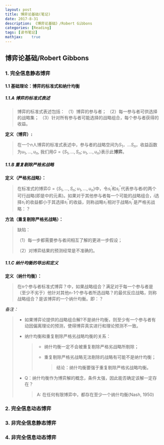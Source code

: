 ```yaml
---
layout: post
title: 博弈论基础(笔记)
date: 2017-8-31
description: 《博弈论基础》/Robert Gibbons
categories: [Reading]
tags: [读书笔记]
mathjax:    true
---
```


##   博弈论基础/Robert Gibbons

### 1. 完全信息静态博弈
#### 1.1 基础理论：博弈的标准式和纳什均衡
##### 1.1.A 博弈的标准式表述

> 博弈的标准式表述包括：
> （1）博弈的参与者；
> （2）每一参与者可供选择的战略集；
> （3）针对所有参与者可能选择的战略组合，每个参与者获得的收益。

**定义（博弈）:**

> 在一个$n$人博弈的标准式表述中，参与者的战略空间为$S_1，...S_n$，收益函数为$u_1, ..., u_n$, 我们用$G=\{S_1,...,S_n;u_1,...,u_n\}$表示此**博弈**。



##### 1.1.B 重复剔除严格劣战略

**定义（严格劣战略）：**

> 在标准式的博弈$G=\{S_1,...,S_n;u_1,...,u_n\}$中，令$s_i^{'}$和$s_i^{''}$代表参与者$i$的两个可行战略(即是中的元素)。如果对于其他参与者每一个可能的战略组合，$i$选择$s_i^{'}$的收益都小于其选择$s_i^{''}$的收益，则称战略$s_i^{'}$相对于战略$s_i^{''}$是严格劣战略：？



**方法（重复剔除严格劣战略）：**

> 缺陷：
>
> （1）每一步都需要参与者间相互了解的更进一步假设；
>
> （2）对博弈结果的预测经常是不准确的。



##### 1.1.C 纳什均衡的导出和定义

**定义（纳什均衡）：**

> 在n个参与者标准式博弈？中，如果战略组合？满足对于每一个参与者是（至少不劣于）他针对其他n-1个参与者所选战略？的最优反应战略，则称战略组合？是该博弈的一个纳什均衡。即：？

*备注：*

> + 如果博弈论提供的战略组合解?不是纳什均衡，则至少有一个参与者有动因偏离理论的预测，使得博弈真实进行和理论预测不一致。
>
> + 纳什均衡和重复剔除严格劣战略均衡的关系：
>
>   > + 纳什均衡一定不会被重复剔除严格劣战略所剔除；
>   >
>   > + 重复剔除严格劣战略无法剔除的战略有可能不是纳什均衡；
>   >
>   >   > 结论：纳什均衡要强于重复剔除严格劣战略均衡。
>
> + Q：纳什均衡作为博弈解的概念，条件太强，因此能否确定该解一定存在？
>
>   > A: 在任何有限博弈中，都存在至少一个纳什均衡(Nash, 1950)



### 2. 完全信息动态博弈

### 3. 非完全信息静态博弈

### 4. 非完全信息动态博弈



